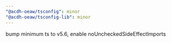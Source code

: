 ```yaml
---
"@acdh-oeaw/tsconfig": minor
"@acdh-oeaw/tsconfig-lib": minor
---
```


bump minimum ts to v5.6, enable noUncheckedSideEffectImports
